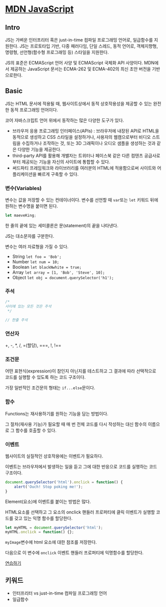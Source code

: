 # [MDN JavaScript](https://developer.mozilla.org/ko/docs/Web/JavaScript)

## Intro
JS는 가벼운 인터프리터 혹은 just-in-time 컴파일 프로그래밍 언어로, 일급함수를 지원한다.
JS는 프로토타입 기반, 다중 패러다임, 단일 스레드, 동적 언어로, 객체지향형, 명령형, 선언형(함수형 프로그래밍 등) 스타일을 지원한다.

JS의 표준은 ECMAScript 언어 사양 및 ECMAScript 국체화 API 사양이다.
MDN에서 제공하는 JavaScript 문서는 ECMA-262 및 ECMA-402의 최신 초안 버전을 기반으로한다.

## Basic
JS는 HTML 문서에 적용될 때, 웹사이트상에서 동적 상호작용성을 제공할 수 있는 완전한 동적 프로그래밍 언어이다.

코어 자바스크립트 언어 위에서 동작하는 많은 다양한 도구가 있다.

- 브라우저 응용 프로그래밍 인터페이스(APIs) : 브라우저에 내장된 API로 HTML을 동적으로 생성하고 CSS 스타일을 설정하거나, 사용자의 웹캠으로부터 비디오 스트림을 수집하거나 조작하는 것, 또는 3D 그래픽이나 오디오 샘플을 생성하는 것과 같은 다양한 기능을 제공한다.
- third-party API를 활용해 개밸자는 트위터나 페이스북 같은 다른 컴텐츠 공급사로부터 제공되는 기능을 자신의 사이트에 통합할 수 있다.
- 써드파티 프레임워크와 라이브러리를 여러분의 HTML에 적용함으로써 사이트와 어플리케이션을 빠르게 구축할 수 있다.

### 변수(Variables)
변수는 값을 저장할 수 있는 컨테이너이다. 변수를 선언할 때 ```var```또는 ```let``` 키워드 뒤에 원하는 변수명을 붙이면 된다.

```javascript
let maeveKing;
```

한 줄의 끝에 있는 세미콜론은 문(statement)의 끝을 나타낸다. 

JS는 대소문자를 구분한다.

변수는 여러 자료형을 가질 수 있다.

- String ```let foo = 'Bob'; ```
- Number ```let num = 10; ```
- Boolean ```let blackNwhite = true; ```
- Array ```let array = [1, 'Bob', 'Steve', 10]; ```
- Object ```let obj = document.querySelector('h1'); ```

### 주석
```javascript
/*
사이에 있는 모든 것은 주석
 */

// 한줄 주석
```

### 연산자
+, -, *, /, =(할당), ===, !, !==

### 조건문
어떤 표현식(expression)이 참인지 아닌지를 테스트하고 그 결과에 따라 선택적으로 코드를 실행할 수 있도록 하는 코드 구조이다.

가장 일반적인 조건문의 형태는 ```if...else```문이다.

### 함수
Functions는 재사용하기를 원하는 기능을 담는 방법이다.

그 절차(재사용 기능)가 필요할 때 매 번 전체 코드를 다시 작성하는 대신 함수의 이름으로 그 함수를 호출할 수 있다.

### 이벤트
웹사이트의 실질적인 상호작용에는 이벤트가 필요하다.

이벤트는 브라우저에서 발생하는 일을 듣고 그에 대한 반응으로 코드를 실행하는 코드 구조이다.

```javascript
document.querySelector('html').onclick = function() {
    alert('Ouch! Stop poking me!');
}
```
Element(요소)에 이벤트를 붙이는 방법은 많다. 

HTML요소를 선택하고 그 요소의 onclick 핸들러 프로퍼티에 클릭 이벤트가 실행할 코드를 갖고 있는 익명 함수를 할당한다.

```javascript
let myHTML = document.querySelector('html');
myHTML.onclick = function() {};
```
```myImage```변수에 html 요소에 대한 참조를 저장한다.

다음으로 이 변수에 ```onclick``` 이벤트 핸들러 프로퍼티에 익명함수를 할당한다.

[연습하기](./basic.js)


## 키워드 
- 인터프리터 vs just-in-time 컴파일 프로그래밍 언어
- 일급함수